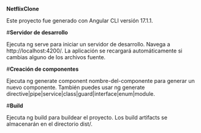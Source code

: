 **NetflixClone**

Este proyecto fue generado con Angular CLI versión 17.1.1.

#**Servidor de desarrollo**

Ejecuta ng serve para iniciar un servidor de desarrollo. Navega a http://localhost:4200/. La aplicación se recargará automáticamente si cambias alguno de los archivos fuente.

#**Creación de componentes**

Ejecuta ng generate component nombre-del-componente para generar un nuevo componente. También puedes usar ng generate directive|pipe|service|class|guard|interface|enum|module.

#**Build**

Ejecuta ng build para buildear el proyecto. Los build artifacts se almacenarán en el directorio dist/.


